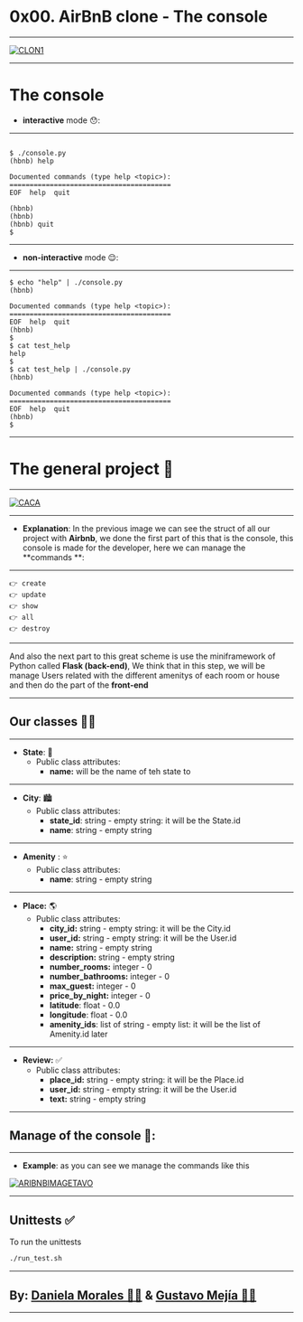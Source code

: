 # 0x00. AirBnB clone - The console

------------
<a href="https://ibb.co/hfv1q1B"><img src="https://i.ibb.co/tX5PdPq/CLON1.png" alt="CLON1" border="0"></a>

------------

# The console 

* **interactive** mode  😯:

------------

```

$ ./console.py
(hbnb) help

Documented commands (type help <topic>):
========================================
EOF  help  quit

(hbnb) 
(hbnb) 
(hbnb) quit
$
```

------------

* **non-interactive** mode 😌:  

------------
```
$ echo "help" | ./console.py
(hbnb)

Documented commands (type help <topic>):
========================================
EOF  help  quit
(hbnb) 
$
$ cat test_help
help
$
$ cat test_help | ./console.py
(hbnb)

Documented commands (type help <topic>):
========================================
EOF  help  quit
(hbnb) 
$
```



------------
# The general project 👋

------------
<a href="https://ibb.co/ypbDqsC"><img src="https://i.ibb.co/425cpNL/CACA.png" alt="CACA" border="0"></a>

------------

* **Explanation**:  In the previous image we can see the struct of all our project with **Airbnb**, we done the first part of this that is the console, this console is made for the developer, here we can manage the **commands **:

------------

	👉 create
	👉 update
	👉 show
	👉 all
	👉 destroy

------------

And also the next part to this great scheme is use the miniframework of Python called **Flask  (back-end)**, We think that in this step, we will be manage Users related with the different amenitys of each room or house and then do the part of the **front-end**

------------
## Our classes 🙌🏻

------------

* **State**: 🌆
	* Public class attributes:
   		* **name:** will be the name of teh state to

------------

* **City**: 🏙
 	* Public class attributes:
		* **state_id**: string - empty string: it will be the State.id
		* **name**: string - empty string

------------

* **Amenity** : ⭐️
	* Public class attributes:
		* **name**: string - empty string

------------


* **Place:** 🌎
	* Public class attributes:
		* **city_id:** string - empty string: it will be the City.id
		* **user_id:** string - empty string: it will be the User.id
		* **name:** string - empty string
		* **description:** string - empty string
		* **number_rooms:** integer - 0
		* **number_bathrooms:** integer - 0
		* **max_guest:** integer - 0
		* **price_by_night:** integer - 0
		* **latitude**: float - 0.0
		* **longitude**: float - 0.0
		* **amenity_ids**: list of string - empty list: it will be the list of Amenity.id later

------------


* **Review:** ✅
	* Public class attributes:
		* **place_id:** string - empty string: it will be the Place.id
		* **user_id:** string - empty string: it will be the User.id
		* **text:** string - empty string


------------
## Manage of the console 🌈:

------------

* **Example**: as you can see we manage the commands like this

<a href="https://ibb.co/Gk4wKSW"><img src="https://i.ibb.co/92kXF5b/ARIBNBIMAGETAVO.png" alt="ARIBNBIMAGETAVO" border="0"></a>

------------

## Unittests ✅
To run the unittests
```bash
./run_test.sh
```

------------

## By: <a href="https://github.com/daniela2001-png">Daniela Morales 🙋‍♀️</a>  & <a href="https://github.com/Athesto"> Gustavo Mejía 🙋‍♂️</a>

------------


